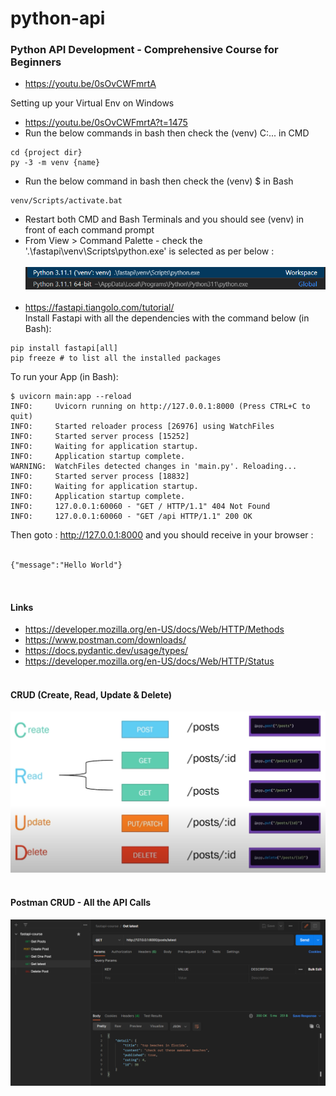 # python-api
### Python API Development - Comprehensive Course for Beginners
- https://youtu.be/0sOvCWFmrtA

Setting up your Virtual Env on Windows
- https://youtu.be/0sOvCWFmrtA?t=1475
- Run the below commands in bash then check the (venv) C:\... in CMD
```
cd {project dir}
py -3 -m venv {name}
```
- Run the below command in bash then check the (venv) $ in Bash
```
venv/Scripts/activate.bat
```
- Restart both CMD and Bash Terminals and you should see (venv) in front of each command prompt
- From View > Command Palette - check the '.\fastapi\venv\Scripts\python.exe' is selected as per below :</br></br>
![](./python-interpreter-path.png)</br></br>
- https://fastapi.tiangolo.com/tutorial/</br>
Install Fastapi with all the dependencies with the command below (in Bash):
```
pip install fastapi[all]
pip freeze # to list all the installed packages
```
To run your App (in Bash):
```
$ uvicorn main:app --reload
INFO:     Uvicorn running on http://127.0.0.1:8000 (Press CTRL+C to quit)
INFO:     Started reloader process [26976] using WatchFiles
INFO:     Started server process [15252]
INFO:     Waiting for application startup.
INFO:     Application startup complete.
WARNING:  WatchFiles detected changes in 'main.py'. Reloading...
INFO:     Started server process [18832]
INFO:     Waiting for application startup.
INFO:     Application startup complete.
INFO:     127.0.0.1:60060 - "GET / HTTP/1.1" 404 Not Found
INFO:     127.0.0.1:60060 - "GET /api HTTP/1.1" 200 OK
```
Then goto : http://127.0.0.1:8000 and you should receive in your browser :</br></br>
```
{"message":"Hello World"}



```
#### Links
- https://developer.mozilla.org/en-US/docs/Web/HTTP/Methods
- https://www.postman.com/downloads/
- https://docs.pydantic.dev/usage/types/
- https://developer.mozilla.org/en-US/docs/Web/HTTP/Status
</br></br>
#### CRUD (Create, Read, Update & Delete)
![](./CRUD-Functionality.png)
</br></br>
#### Postman CRUD - All the API Calls
![](./postman-crud.png)
